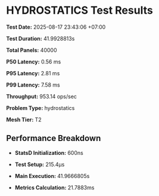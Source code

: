 # HYDROSTATICS Test Results

**Test Date:** 2025-08-17 23:43:06 +07:00

**Test Duration:** 41.9928813s

**Total Panels:** 40000

**P50 Latency:** 0.56 ms

**P95 Latency:** 2.81 ms

**P99 Latency:** 7.58 ms

**Throughput:** 953.14 ops/sec

**Problem Type:** hydrostatics

**Mesh Tier:** T2


## Performance Breakdown

- **StatsD Initialization:** 600ns

- **Test Setup:** 215.4µs

- **Main Execution:** 41.9666805s

- **Metrics Calculation:** 21.7883ms

